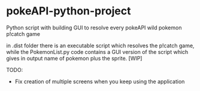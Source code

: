 # pokeAPI-python-project
Python script with building GUI to resolve every pokeAPI wild pokemon p!catch game

in .dist folder there is an executable script which resolves the p!catch game, while the PokemonList.py code contains a GUI version of the script which gives in output name of pokemon plus the sprite. [WIP]

TODO:

- Fix creation of multiple screens when you keep using the application
